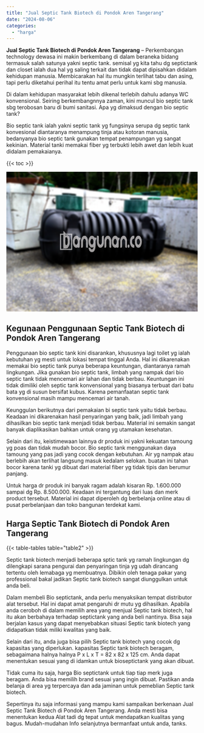 ```yaml
---
title: "Jual Septic Tank Biotech di Pondok Aren Tangerang"
date: "2024-08-06"
categories: 
  - "harga"
---
```


**Jual Septic Tank Biotech di Pondok Aren Tangerang** – Perkembangan technology dewasa ini makin berkembang di dalam beraneka bidang termasuk salah satunya yakni septic tank. semisal yg kita tahu dg septictank dan closet ialah dua hal yg saling terkait dan tidak dapat dipisahkan didalam kehidupan manusia. Membicarakan hal itu mungkin terlihat tabu dan asing, tapi perlu diketahui perihal itu tentu amat perlu untuk kami sbg manusia.

Di dalam kehidupan masyarakat lebih dikenal terlebih dahulu adanya WC konvensional. Seiring berkembangnnya zaman, kini muncul bio septic tank sbg terobosan baru di bumi sanitasi. Apa yg dimaksud dengan bio septic tank?

Bio septic tank ialah yakni septic tank yg fungsinya serupa dg septic tank konvesional diantaranya menampung tinja atau kotoran manusia, bedanyanya bio septic tank gunakan tempat penampungan yg sangat kekinian. Material tanki memakai fiber yg terbukti lebih awet dan lebih kuat didalam pemakaianya.

{{< toc >}}

![Jual Septic Tank Biotech di Pondok Aren Tangerang](/images/jual-bio-septictank-27.png)

## Kegunaan Penggunaan Septic Tank Biotech di Pondok Aren Tangerang

Penggunaan bio septic tank kini disarankan, khususnya lagi toilet yg ialah kebutuhan yg mesti untuk lokasi tempat tinggal Anda. Hal ini dikarenakan memakai bio septic tank punya beberapa keuntungan, diantaranya ramah lingkungan. Jika gunakan bio septic tank, limbah yang nampak dari bio septic tank tidak mencemari air lahan dan tidak berbau. Keuntungan ini tidak dimiliki oleh septic tank konvensional yang biasanya terbuat dari batu bata yg di susun bersifat kubus. Karena pemanfaatan septic tank konvensional masih mampu mencemari air tanah.

Keunggulan berikutnya dari pemakaian bi septic tank yaitu tidak berbau. Keadaan ini dikarenakan hasil penyaringan yang baik, jadi limbah yang dihasilkan bio septic tank menjadi tidak berbau. Material ini semakin sangat banyak diaplikasikan bahkan untuk orang yg utamakan kesehatan.

Selain dari itu, keistimewaan lainnya dr produk ini yakni kekuatan tamoung yg poas dan tidak mudah bocor. Bio septic tank menggunakan daya tamoung yang pas jadi yang cocok dengan kebutuhan. Air yg nampak atau berlebih akan terlihat langsung masuk kedalam selokan. buatan ini tahan bocor karena tanki yg dibuat dari material fiber yg tidak tipis dan berumur panjang.

Untuk harga dr produk ini banyak ragam adalah kisaran Rp. 1.600.000 sampai dg Rp. 8.500.000. Keadaan ini tergantung dari luas dan merk product tersebut. Material ini dapat diperoleh dg berbelanja online atau di pusat perbelanjaan dan toko bangunan terdekat kami.

## Harga Septic Tank Biotech di Pondok Aren Tangerang

{{< table-tables table="table2" >}}

Septic tank biotech menjadi beberapa sptic tank yg ramah lingkungan dg dilengkapi sarana pengurai dan penyaringan tinja yg udah dirancang tertentu oleh lemabaga yg membuatnya. Dibikin oleh tenaga pakar yang professional bakal jadikan Septic tank biotech sangat diunggulkan untuk anda beli.

Dalam membeli Bio septictank, anda perlu menyaksikan tempat distributor alat tersebut. Hal ini dapat amat pengaruhi dr mutu yg dihasilkan. Apabila anda ceroboh di dalam memilih area yang menjual Septic tank biotech, hal itu akan berbahaya terhadap septictank yang anda beli nantinya. Bisa saja berjalan kasus yang dapat menyebabkan situasi Septic tank biotech yang didapatkan tidak miliki kwalitas yang baik.

Selain dari itu, anda juga bisa pilih Septic tank biotech yang cocok dg kapasitas yang diperlukan. kapasitas Septic tank biotech beragam, sebagaimana halnya halnya P x L x T = 82 x 82 x 125 cm. Anda dapat menentukan sesuai yang di idamkan untuk bioseptictank yang akan dibuat.

Tidak cuma itu saja, harga Bio septictank untuk tiap tiap merk juga beragam. Anda bisa memilih brand sesuai yang ingin dibuat. Pastikan anda belanja di area yg terpercaya dan ada jaminan untuk pemeblian Septic tank biotech.

Sepertinya itu saja informasi yang mampu kami sampaikan berkenaan Jual Septic Tank Biotech di Pondok Aren Tangerang. Anda mesti bisa menentukan kedua Alat tadi dg tepat untuk mendapatkan kualitas yang bagus. Mudah-mudahan Info selanjutnya bermanfaat untuk anda, tanks.
